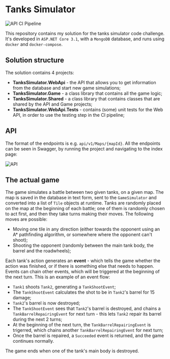 # Tanks Simulator

![API CI Pipeline](https://github.com/Mirch/TanksSimulator/workflows/API%20CI%20Pipeline/badge.svg)

This repository contains my solution for the tanks simulator code challenge. It's developed in `ASP.NET Core 3.1`, with a `MongoDB` database, and runs using `docker` and `docker-compose`.

## Solution structure

The solution contains 4 projects:
- **TanksSimulator.WebApi** - the API that allows you to get information from the database and start new game simulations;
- **TanksSimulator.Game** - a class library that contains all the game logic;
- **TanksSimulator.Shared** - a class library that contains classes that are shared by the API and Game projects; 
- **TanksSimulator.WebApi.Tests** - contains (some) unit tests for the Web API, in order to use the testing step in the CI pipeline; 

## API

The format of the endpoints is e.g. `api/v1/Maps/{mapId}`. All the endpoints can be seen in Swagger, by running the project and navigating to the index page:

![API](https://i.imgur.com/4ttuUZa.png)

## The actual game

The game simulates a battle between two given tanks, on a given map. The map is saved in the database in text form, sent to the `GameSimulator` and converted into a list of `Tile` objects at runtime. Tanks are randomly placed on the map at the beginning of each battle; one of them is randomly chosen to act first, and then they take turns making their moves. The following moves are possible:
- Moving one tile in any direction (either towards the opponent using an A* pathfinding algorithm, or somewhere where the opponent can't shoot);
- Shooting the opponent (randomly between the main tank body, the barrel and the roadwheels);

Each tank's action generates an **event** - which tells the game whether the action was finished, or if there is something else that needs to happen. Events can chain other events, which will be triggered at the beginning of the next turn. This is an example of an event flow:
- `Tank1` shoots `Tank2`, generating a `TankShootEvent`;
- The `TankShootEvent` calculates the shot to be in `Tank2`'s barrel for 15 damage;
- `Tank2`'s barrel is now destroyed;
- The `TankShootEvent` sees that `Tank2`'s barrel is destroyed, and chains a `TankBarrelRepairingEvent` for next turn - this lets `Tank2` repair its barrel during the next 2 turns;
- At the beginning of the next turn, the `TankBarrelRepairingEvent` is trigerred, which chains another `TankBarrelRepairingEvent` for next turn;
- Once the barrel is repaired, a `Succeeded` event is returned, and the game continues normally.

The game ends when one of the tank's main body is destroyed.   
